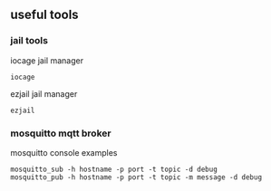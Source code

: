## useful tools


### jail tools

iocage jail manager
``` 
iocage 
``` 

ezjail jail manager
``` 
ezjail
``` 


### mosquitto mqtt broker

mosquitto console examples
``` 
mosquitto_sub -h hostname -p port -t topic -d debug
mosquitto_pub -h hostname -p port -t topic -m message -d debug 
``` 
